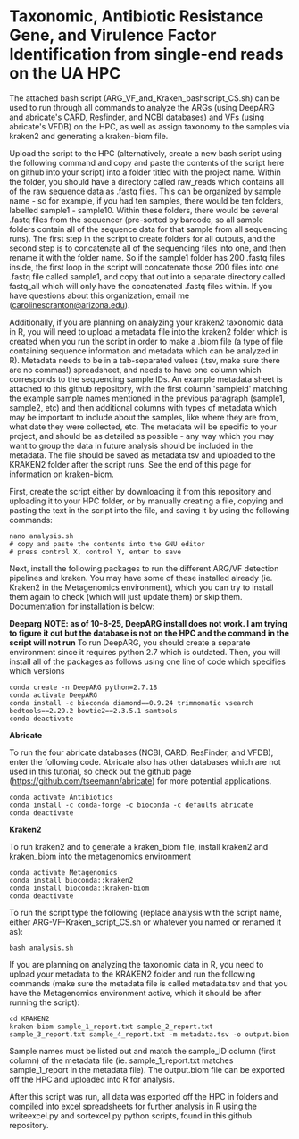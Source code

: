 # Taxonomic, Antibiotic Resistance Gene, and Virulence Factor Identification from single-end reads on the UA HPC
The attached bash script (ARG_VF_and_Kraken_bashscript_CS.sh) can be used to run through all commands to analyze the ARGs (using DeepARG and abricate's CARD, Resfinder, and NCBI databases) and VFs (using abricate's VFDB) on the HPC, as well as assign taxonomy to the samples via kraken2 and generating a kraken-biom file. 

Upload the script to the HPC (alternatively, create a new bash script using the following command and copy and paste the contents of the script here on github into your script) into a folder titled with the project name. Within the folder, you should have a directory called raw_reads which contains all of the raw sequence data as .fastq files. This can be organized by sample name - so for example, if you had ten samples, there would be ten folders, labelled sample1 - sample10. Within these folders, there would be several .fastq files from the sequencer (pre-sorted by barcode, so all sample folders contain all of the sequence data for that sample from all sequencing runs). The first step in the script to create folders for all outputs, and the second step is to concatenate all of the sequencing files into one, and then rename it with the folder name. So if the sample1 folder has 200 .fastq files inside, the first loop in the script will concatenate those 200 files into one .fastq file called sample1, and copy that out into a separate directory called fastq_all which will only have the concatenated .fastq files within. If you have questions about this organization, email me (carolinescranton@arizona.edu). 

Additionally, if you are planning on analyzing your kraken2 taxonomic data in R, you will need to upload a metadata file into the kraken2 folder which is created when you run the script in order to make a .biom file (a type of file containing sequence information and metadata which can be analyzed in R). Metadata needs to be in a tab-separated values (.tsv, make sure there are no commas!) spreadsheet, and needs to have one column which corresponds to the sequencing sample IDs. An example metadata sheet is attached to this github repository, with the first column 'sampleid' matching the example sample names mentioned in the previous paragraph (sample1, sample2, etc) and then additional columns with types of metadata which may be important to include about the samples, like where they are from, what date they were collected, etc. The metadata will be specific to your project, and should be as detailed as possible - any way which you may want to group the data in future analysis should be included in the metadata. The file should be saved as metadata.tsv and uploaded to the KRAKEN2 folder after the script runs. See the end of this page for information on kraken-biom.

First, create the script either by downloading it from this repository and uploading it to your HPC folder, or by manually creating a file, copying and pasting the text in the script into the file, and saving it by using the following commands: 
```
nano analysis.sh
# copy and paste the contents into the GNU editor
# press control X, control Y, enter to save
```

Next, install the following packages to run the different ARG/VF detection pipelines and kraken. You may have some of these installed already (ie. Kraken2 in the Metagenomics environment), which you can try to install them again to check (which will just update them) or skip them. Documentation for installation is below:

**Deeparg**
**NOTE: as of 10-8-25, DeepARG install does not work. I am trying to figure it out but the database is not on the HPC and the command in the script will not run**
To run DeepARG, you should create a separate environment since it requires python 2.7 which is outdated. Then, you will install all of the packages as follows using one line of code which specifies which versions

```
conda create -n DeepARG python=2.7.18
conda activate DeepARG
conda install -c bioconda diamond==0.9.24 trimmomatic vsearch bedtools==2.29.2 bowtie2==2.3.5.1 samtools
conda deactivate
```

**Abricate**

To run the four abricate databases (NCBI, CARD, ResFinder, and VFDB), enter the following code. Abricate also has other databases which are not used in this tutorial, so check out the github page (https://github.com/tseemann/abricate) for more potential applications.

```
conda activate Antibiotics
conda install -c conda-forge -c bioconda -c defaults abricate
conda deactivate
```

**Kraken2**

To run kraken2 and to generate a kraken_biom file, install kraken2 and kraken_biom into the metagenomics environment

```
conda activate Metagenomics
conda install bioconda::kraken2
conda install bioconda::kraken-biom
conda deactivate
```

To run the script type the following (replace analysis with the script name, either ARG-VF-Kraken_script_CS.sh or whatever you named or renamed it as):

```
bash analysis.sh
```

If you are planning on analyzing the taxonomic data in R, you need to upload your metadata to the KRAKEN2 folder and run the following commands (make sure the metadata file is called metadata.tsv and that you have the Metagenomics environment active, which it should be after running the script):

```
cd KRAKEN2
kraken-biom sample_1_report.txt sample_2_report.txt sample_3_report.txt sample_4_report.txt -m metadata.tsv -o output.biom
```
Sample names must be listed out and match the sample_ID column (first column) of the metadata file (ie. sample_1_report.txt matches sample_1_report in the metadata file).
The output.biom file can be exported off the HPC and uploaded into R for analysis. 

After this script was run, all data was exported off the HPC in folders and compiled into excel spreadsheets for further analysis in R using the writeexcel.py and sortexcel.py python scripts, found in this github repository. 
